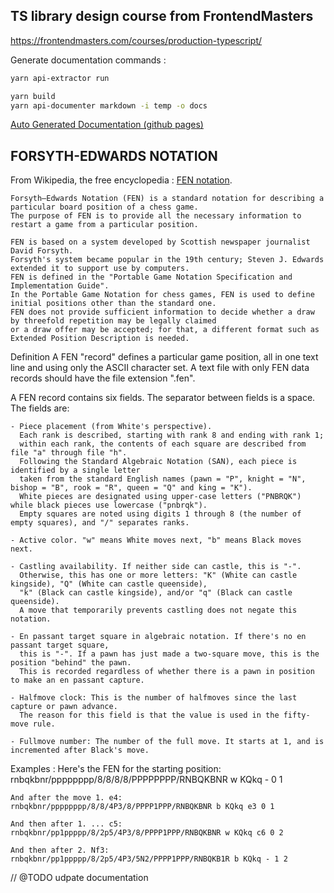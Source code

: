 ## TS library design course from FrontendMasters
https://frontendmasters.com/courses/production-typescript/

Generate documentation commands :
```bash
yarn api-extractor run
```

```bash
yarn build
yarn api-documenter markdown -i temp -o docs
```

[Auto Generated Documentation (github pages)](https://colinfaivre.github.io/data-structures-and-algorithms/)

## FORSYTH-EDWARDS NOTATION
From Wikipedia, the free encyclopedia :
[FEN notation](https://en.wikipedia.org/wiki/Forsyth%E2%80%93Edwards_Notation).

    Forsyth–Edwards Notation (FEN) is a standard notation for describing a particular board position of a chess game.
    The purpose of FEN is to provide all the necessary information to restart a game from a particular position.

    FEN is based on a system developed by Scottish newspaper journalist David Forsyth.
    Forsyth's system became popular in the 19th century; Steven J. Edwards extended it to support use by computers.
    FEN is defined in the "Portable Game Notation Specification and Implementation Guide".
    In the Portable Game Notation for chess games, FEN is used to define initial positions other than the standard one.
    FEN does not provide sufficient information to decide whether a draw by threefold repetition may be legally claimed
    or a draw offer may be accepted; for that, a different format such as Extended Position Description is needed.


Definition
    A FEN "record" defines a particular game position, all in one text line and using only the ASCII character set.
    A text file with only FEN data records should have the file extension ".fen".


A FEN record contains six fields. The separator between fields is a space. The fields are:

    - Piece placement (from White's perspective).
      Each rank is described, starting with rank 8 and ending with rank 1;
      within each rank, the contents of each square are described from file "a" through file "h".
      Following the Standard Algebraic Notation (SAN), each piece is identified by a single letter
      taken from the standard English names (pawn = "P", knight = "N", bishop = "B", rook = "R", queen = "Q" and king = "K").
      White pieces are designated using upper-case letters ("PNBRQK") while black pieces use lowercase ("pnbrqk").
      Empty squares are noted using digits 1 through 8 (the number of empty squares), and "/" separates ranks.

    - Active color. "w" means White moves next, "b" means Black moves next.

    - Castling availability. If neither side can castle, this is "-".
      Otherwise, this has one or more letters: "K" (White can castle kingside), "Q" (White can castle queenside),
      "k" (Black can castle kingside), and/or "q" (Black can castle queenside).
      A move that temporarily prevents castling does not negate this notation.

    - En passant target square in algebraic notation. If there's no en passant target square,
      this is "-". If a pawn has just made a two-square move, this is the position "behind" the pawn.
      This is recorded regardless of whether there is a pawn in position to make an en passant capture.

    - Halfmove clock: This is the number of halfmoves since the last capture or pawn advance.
      The reason for this field is that the value is used in the fifty-move rule.

    - Fullmove number: The number of the full move. It starts at 1, and is incremented after Black's move.


Examples :
    Here's the FEN for the starting position:
    rnbqkbnr/pppppppp/8/8/8/8/PPPPPPPP/RNBQKBNR w KQkq - 0 1

    And after the move 1. e4:
    rnbqkbnr/pppppppp/8/8/4P3/8/PPPP1PPP/RNBQKBNR b KQkq e3 0 1

    And then after 1. ... c5:
    rnbqkbnr/pp1ppppp/8/2p5/4P3/8/PPPP1PPP/RNBQKBNR w KQkq c6 0 2

    And then after 2. Nf3:
    rnbqkbnr/pp1ppppp/8/2p5/4P3/5N2/PPPP1PPP/RNBQKB1R b KQkq - 1 2
    
// @TODO udpate documentation